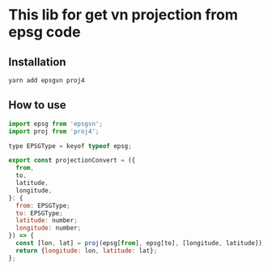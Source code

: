 # This lib for get vn projection from epsg code

## Installation
```shell
yarn add epsgvn proj4
```

## How to use
```js
import epsg from 'epsgvn';
import proj from 'proj4';

type EPSGType = keyof typeof epsg;

export const projectionConvert = ({
  from,
  to,
  latitude,
  longitude,
}: {
  from: EPSGType;
  to: EPSGType;
  latitude: number;
  longitude: number;
}) => {
  const [lon, lat] = proj(epsg[from], epsg[to], [longitude, latitude]);
  return {longitude: lon, latitude: lat};
};
```
